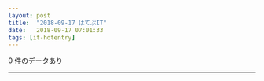 ```yaml
---
layout: post
title:  "2018-09-17 はてぶIT"
date:   2018-09-17 07:01:33
tags: [it-hotentry]
---
```

0 件のデータあり

<hr>
